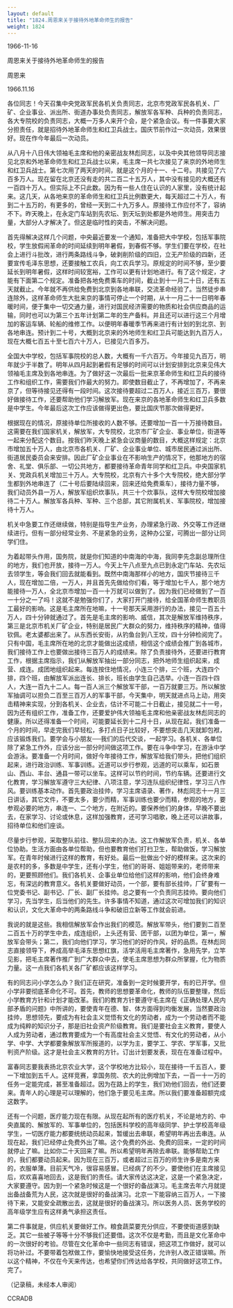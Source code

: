 ```yaml
---
layout: default
title: "1824.周恩来关于接待外地革命师生的报告"
weight: 1824
---
```


1966-11-16

周恩来关于接待外地革命师生的报告

周恩来

1966.11.16

各位同志！今天召集中央党政军民各机关负责同志，北京市党政军民各机关、厂矿、企业事业、派出所、街道办事处负责同志，解放军各军种、兵种的负责同志，各大专院校的负责同志，大概一万多人来开个会，是个紧急会议。有一件事要大家分担责任，就是招待外地革命师生和红卫兵战士。国庆节前作过一次动员，效果很好。现在作今年最后一次动员。

从八月十八日伟大领袖毛主席和他的亲密战友林彪同志，以及中央其他领导同志接见北京和外地革命师生和红卫兵战士以来，毛主席一共七次接见了来京的外地师生和红卫兵战士。第七次用了两天的时间，就是这个月的十一、十二号。共接见了六百多万人。现在留在北京还没有走的共二百二十五万人，其中没有接见的大概还有一百四十万人。但实际上不只此数。因为有一些人住在认识的人家里，没有统计起来。这几天，从各地来京的革命师生和红卫兵比例数更大，每天超过二十万人，有到二十五万的，有更多的，曾经一天到二十九万多人。原接待工作应付不了，容纳不下。昨天晚上，在永定门车站到先农坛、到天坛到处都是外地师生。用突击力量，大部分人才解决了。但这是临时性的突击，不解决问题。

首先得解决这样几个问题，中央最近要发一个通知，准备把大中学校，包括军事院校，学生放假闹革命的时间延续到明年暑假，到春假不够。学生们要在学校，在社会上进行斗批改，进行两条路线斗争，破剥削阶级的四旧，立无产阶级的四新，还要宣传毛泽东思想，还要接触工农兵，向工农兵学习。原规定的时间不够，至少要延长到明年暑假，这样时间较宽裕，工作可以更有计划地进行。有了这个规定，才能有下面第二个规定。准备把各地免费乘车的时间，截止到十一月二十日，还有五天就截止。今年就不再供给免费到北京到各地串联，交流革命经验了。当然徒步串连除外，这样革命师生大批来京的事情可停止一个时期，从十一月二十一日明年春暖时间，便于集中一切交通力量，进行对国民经济需要的物质和社会供应商品的运输，同时也可以为第三个五年计划第二年的生产备料。并且还可以进行这三个月增加的客运车辆、轮船的维修工作。以便明年春暖季节再来进行有计划的到北京、到各地串连。预计到二十号，大概到北京来的外地师生和红卫兵可能达到九百万人，现在大概七百五十至七百六十万人，已接见六百多万。

全国大中学校，包括军事院校的总人数，大概有一千六百万。今年接见九百万，明年就少于半数了。明年从四月起到暑假有足够的时间可以计划安排到北京来见伟大领袖毛主席及到各地串连。为了做好这一次最后一批来京革命师生和红卫兵的接待工作和组织工作，需要我们作最大的努力。即使数目截止了，不再增加了，不再来京了，但等待接见还得有一段时间。这次接待要超过二百万人，接近三百万，要很好做接待工作，还要帮助他们学习解放军。现在来京的各地革命师生和红卫兵多数是中学生。今年最后这次工作应该做得更出色，要比国庆节那次做得更好。

根据现在的情况，原接待单位所接收的人数不够。还要增加一百一十万接待数目。这需要在我们国家机关，解放军，大专院校，北京市厂矿企业、事业单位，街道等一起来分配这个数目。按我们昨天晚上紧急会议商量的数目，大概这样规定：北京市增加五十万人，由北京市各机关、厂矿、企业事业单位、城市居民通过派出所、街道居民委员会来安排。因此厂矿企业事业在不影响生产的情况下，他那地方的宿舍、礼堂、俱乐部、一切公共地方，都要接待革命青年同学和红卫兵。中央国家机关、党政兵机关增加三十万人。大专院校，北京有六十多个大专院校，绝大部分学生都到外地串连了（二十号后要陆续回来，回来还给免费乘车），接待力量不够，我们动员外县一万人，解放军组织炊事队，共三十个炊事队，这样大专院校增加接待二十万人。解放军各兵种、军种、三个总部，其它附属机关、军事院校，增加接待十万人。

机关中急要工作还继续做，特别是指导生产业务，办理紧急行政、外交等工作还继续进行。但有一部分经常业务、不是紧急的业务，这种办公室，可腾出一部分让同学们住。

为着起带头作用，国务院，就是你们知道的中南海的中海，我同李先念副总理所住的地方，我们也开放，接待一万人。今天上午八点至九点已到永定门车站、先农坛去领学生，等会我们回去就能看到。既然中南海那样小的地方，国庆节接待三千人，现在增加二倍，一万人，并且首先先做给你们看，等于增加七千人，那个地方能接待一万人，全北京市增加一百一十万就可以做到了。因为我们已经做到了一百一十分之一了吗！这就不是勉强你们了，大家打开门接待，给全国革命师生教职员工最好的影响。这是毛主席所在地嘛，十一号那天采用游行的办法，接见一百五十万人，四十分钟就通过了。首先是毛主席的影响、威信，其次是解放军维持秩序，第三是北京市机关厂矿企业，特别是居民广大群众的努力，维持秩序的精神，值得钦佩。老太婆都出来了。从东西长安街，从钓鱼台到八王坟，四十分钟检阅完了。只有中国，毛主席所在地的北京才能做出这成绩，相信这个成绩会推广到各城市，我们接待工作上也要做出接待三百万人的成绩来。除了负责接待外，还要进行教育工作，根据主席指示，我们从解放军抽出一部分同志，把外地师生组织起来，成营、成连。成团地组织起来。每连按住地情况，小连三个排，三个班，大连四个排，四个班，由解放军派出连长、排长，班长由学生自己选举。小连一百四十四人，大连一百九十二人。每一百人派三个解放军干部，一百万就要三万。所以解放军抽调可以担负二百至三百万人的军事干部，今天集中，明天就进点马上动，用突击精神来实现，分到各机关、企业去，估计不可能二十日截止，接见就二十一号，因为还有组织工作，准备工作，还要爱护伟大领袖毛主席和他亲密战友林彪同志的健康。所以还得准备一个时间，可能要延长到十二月十日，从现在起，我们准备一个月的时间，早走完我们早轻松，多打点日子比较好，不要想突击几天就卸包袱，应该锻炼我们。要学会与小朋友──我们的后代交谈，一起学习。各机关、各单位除了紧急工作外，应该分出一部分时间做这项工作。要在斗争中学习，在游泳中学会游泳。要准备一个月时间，做好今年接待工作，解放军给我们带头，把他们组织起来，进行政治训练、军事训练。近道可以步行参观，远道的可以乘车，如石景山、西山、丰台、通县一带可以坐车。这样可以节约时间，节约车辆。还要进行文化教育，学习解放军遵守三大纪律、八项注意，学习连队组织纪律性，学习三八作风。要训练基本动作。首先要政治挂帅，学习主席语录、著作，林彪同志十一月三日讲话，其它文件，不要太多，要少而精，军事训练也要少而精，参观的地方，要参观必要的地方，串连一、二个地方，在附近的。要保养他们的身体，早晚不要出去，在家学习、讨论或休息，这样加强教育，还可学习唱歌，晚上还可以讲故事，招待单位和他们座谈。

尽量步行参观，采取整队前往、整队回来的办法。这工作解放军负责，机关、各单位协助。生活方面由各单位帮助，但也要教育他们打扫卫生，帮助做饭，学习解放军。在青年时候进行这样的教育，有好处。最后一批做出个好的模样来。这次来的是农村的多，多数是中学生，还有小学生，他们的哥哥、姐姐带来的，老师带来的，更要照顾他们。我们各机关、企事业单位给他们这样的影响，他们会终身难忘，有深远的教育意义。各机关要做好动员，一个部，要有部长挂帅，厂矿要有一位党委书记、副书记、厂长、副厂长挂帅。总之要有一个负责同志挂帅。要向他们学习，先当学生，后当他们的先生。许多事情不知道，通过这次可增加我们的知识和认识，文化大革命中的两条路线斗争和破旧立新等工作就会前进。

我说的就是这些。我相信解放军会作出我们的模范。解放军带头，他们要到二百至二百五十万的学生中去，成连组织，上头还有营、团干部，以团为单位，第一，解放军会带头；第二，我们向他们学习，学习他们的好的作风，好的品质。在林彪同志直接领导下，养成高举毛泽东思想红旗，活学活用毛主席著作，急用先学，立竿见影，把毛主席著作推广到广大群众中去，使毛主席思想为群众所掌握，化为物质力量。这一点我们各机关各厂矿都应该这样学习。

有的同志问小学怎么办？我们正在研究，准备到一定时候要开学，有的已开学。但小学非要彻底革命化不可。首先，教师的思想要革命化，教师的队伍要整理，然后小学教育方针和计划才能改革。我们的教育方针要遵守毛主席在《正确处理人民内部矛盾的问题》中所讲的，要使青年在德、智、体方面得到均衡发展，当然要政治挂帅，思想领先，要成为有社会主义觉悟有文化的劳动者，成为一个劳动者而不能成为纯粹的知识分子，那是旧社会资产阶级教育。我们是要社会主义教育，要使人人成为劳动者，通过教育要成为一个有高度社会主义觉悟、有文化的劳动者，从小学、中学、大学都要象解放军所报道的，以学为主，要学工、学农、学军事，又批判资产阶级。这才是社会主义教育的方针。订出计划要发表，现在在准备过程中。

富春同志要我表扬北京农业大学，这个学校地方比较小，现在接待一千五百人，要一下增加到五千人。这样竞赛，拿国务院、农大的比例增加下去，一百一十一万的任务一定能完成，甚至准备超过。因为在路上的学生，我们劝他们回去，他们还要来。青年人的心理是可以理解的，他们急于要见毛主席。所以我们要准备超额完成这数字。

还有一个问题，医疗能力现在有限。从现在起所有的医疗机关，不论是地方的、中央直属的、解放军的、军事单位的，包括医科学校的高年级同学、护士学校高年级学生，一切医疗能力都要统统动员起来，暂缓出去串联，希望明年再出去串连。从现在起，我们已经停止免费外出了嘛。这个免费的外出、免费的回来，一定的时间就停止了嘛。比如你二十天回来了嘛。所以希望明年再除去串联。能够帮助工作的，我们都要动员起来。因为现在三百万，或者超过三百万的师生许多是南方来的，衣服单薄。目前天气冷，很容易感冒。已经病了的不少。要使他们在主席接见后，欢欢喜喜地回去，这是我们的责任。请大家传达这决定，这是一个紧急决定，大家要遵守。因为到一个紧急时候这是一个很好的备战演习。毛主席去年六月就提出备战备荒为人民，这次就是很好的备战演习。北京一下能容纳三百万人，一下接待下来，又能安全疏散出去，这就是很好的备战演习。所以医务人员、医务学校的高年级学生应有这样勇气承担这责任。

第二件事就是，供应机关要做好工作。粮食蔬菜要充分供应，不要使街道感到缺乏。其它一些被子等等十分不够我们还要借。这次不仅是考勤，而且是文化革命中的一次很好的考验。尽管在文化革命中一些同志有错误，把这项工作做好，就可以将功补过。不要带着包袱做工作，要愉快地接受这任务，允许别人改正错误嘛。所以这个精神，不仅在今天来传达，也希望你们传达给各学校，共同做好这项工作。完了。

（记录稿，未经本人审阅）

CCRADB

